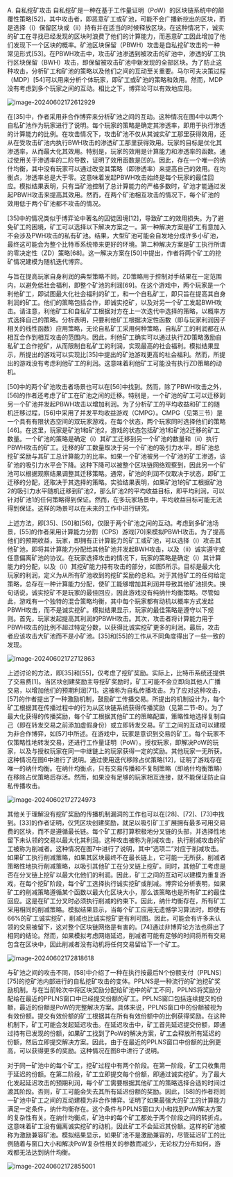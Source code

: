 A. 自私挖矿攻击
自私挖矿是一种在基于工作量证明（PoW）的区块链系统中的颠覆性策略[52]，其中攻击者，即恶意矿工或矿池，可能不会广播新挖出的区块，而是选择（i）保留区块或（ii）持有并在适当的时候释放区块。在这种情况下，诚实的矿工在寻找已经发现的区块时浪费了他们的计算能力，而恶意矿工因此增加了他们发现下一个区块的概率。矿池区块保留（PBWH）攻击是自私挖矿攻击的一种常见形式[53]。在PBWH攻击中，攻击矿池渗透到被攻击的矿池中，渗透的矿工执行区块保留（BWH）攻击，即保留被攻击矿池中新发现的全部区块。为了防止这种攻击，分析矿工和矿池的策略以及他们之间的互动至关重要。马尔可夫决策过程（MDP）[54]可以用来分析个体玩家，即矿工或矿池的策略和效用。然而，MDP没有考虑到多个玩家之间的互动。相比之下，博弈论可以有效地应用。

![image-20240602172612929](C:/Users/daijunhao/AppData/Roaming/Typora/typora-user-images/image-20240602172612929.png)

在[35]中，作者采用非合作博弈来分析矿池之间的互动。这种情况在图4中以两个自私矿池作为玩家进行了说明。每个玩家的策略是确定其渗透率，即用于执行渗透的计算能力的比例。在攻击情况下，攻击矿池不仅从其诚实矿工那里获得效用，还从在受攻击矿池内执行BWH攻击的渗透矿工那里获得效用。玩家的目标是优化其渗透率，从而最大化其效用。特别是，玩家的效用是计算能力和渗透率的函数。通过使用关于渗透率的二阶导数，证明了效用函数是凹的。因此，存在一个唯一的纳什均衡，其中没有玩家可以通过改变其策略（即渗透率）来提高自己的效用。在均衡点，渗透率总是大于零。这意味着发起PBWH攻击始终是每个玩家的最佳回应。模拟结果表明，只有当矿池控制了总计算能力的严格多数时，矿池才能通过发起PBWH攻击来提高其效用。然而，在两个矿池相互攻击的情况下，每个矿池的效用低于两个矿池都不攻击的情况。

[35]中的情况类似于博弈论中著名的囚徒困境[12]，导致矿工的效用损失。为了避免矿工的困境，矿工可以选择以下解决方案之一。第一种解决方案是矿工有意加入不会涉及PWH攻击的私有矿池。结果，大型矿池可能会自发地分成许多小矿池，最终这可能会为整个比特币系统带来更好的环境。第二种解决方案是矿工执行所谓的零决定性（ZD）策略[68]。这一解决方案在[50]中提出，作者将两个矿工的挖矿情况建模为随机迭代博弈。

与旨在提高玩家自身利润的典型策略不同，ZD策略用于控制对手结果在一定范围内，以避免低社会福利，即整个矿池的利润[69]。在这个游戏中，两个玩家是一个利他矿工，即试图最大化社会福利的矿工，和一个自私矿工，即只旨在提高其自身利润的矿工。他们的策略包括合作，即诚实挖矿，以及对另一个矿工发起BWH攻击。请注意，利他矿工和自私矿工根据对方在上一次迭代中选择的策略，以概率方式选择自己的策略。分析表明，只要利他矿工根据决定性函数（即与玩家利润因子相关的线性函数）应用策略，无论自私矿工采用何种策略，自私矿工的利润都在从相互合作到相互攻击的范围内。因此，利他矿工确实可以通过执行ZD策略激励自私矿工合作挖矿，从而限制自私矿工的利润，实现最高的社会福利。模拟结果显示，所提出的游戏可以实现比[35]中提出的矿池游戏更高的社会福利。然而，所提出的游戏没有考虑利他矿工的利润。这意味着利他矿工可能没有执行ZD策略的动机。

[50]中的两个矿池攻击者场景也可以在[56]中找到。然而，除了PBWH攻击之外，[56]的作者还考虑了矿工在矿池之间的迁移。特别是，一个矿池的矿工可以迁移到另一个矿池并发起PBWH攻击以增加利润。为了分析矿工的平均收益和矿工的随机迁移过程，[56]中采用了并发平均收益游戏（CMPG）。CMPG（见第三节）是一个具有有限状态空间的双玩家游戏，在每个状态，两个玩家同时选择他们的策略[46]。在这里，玩家是矿池1和矿池2，游戏的状态包括矿池1和矿池2迁移的矿工数量。一个矿池的策略是确定（i）其矿工迁移到另一个矿池的数量和（ii）执行PBWH攻击的矿工。迁移的矿工数量取决于另一个矿池的吸引力水平，即矿池总挖矿奖励与其矿工总计算能力的比率。如果一个矿池被另一个矿池的矿工渗透，该矿池的吸引力水平会下降。这种下降可以被整个区块链网络观察到，因此另一个矿池可以根据观察结果调整其迁移策略。通常，矿池的利润不仅取决于状态，即矿工迁移的分配，还取决于其选择的策略。实验结果表明，如果矿池1的矿工根据矿池2的吸引力水平随机迁移到矿池2，那么矿池2的平均收益目标，即平均利润，可以针对矿池1的任何策略得到保证。然而，在多玩家场景中，平均收益目标可能无法得到保证。这样的场景可以在未来的工作中进行研究。

上述方法，即[35]、[50]和[56]，仅限于两个矿池之间的互动。考虑到多矿池场景，[55]的作者采用计算能力分割（CPS）游戏[70]来模拟PBWH攻击。为了提高他们的预期收益，玩家，即拥有正计算能力的矿工或矿池，可以选择（i）攻击其他矿池，即将其计算能力分配给其他矿池并发起BWH攻击，以及（ii）诚实遵守或任意偏离矿池的协议。在玩家选择攻击的情况下，玩家的策略是确定（i）其计算能力的分配，以及（ii）其挖矿能力持有攻击的部分，如图5所示。目标是最大化玩家的利润，定义为从所有矿池收到的挖矿奖励的总和。对于其他矿工的任何给定策略，总存在一种计算能力分配，使矿工能够增加其利润并导致其他矿池损失。换句话说，诚实挖矿不是玩家的最佳回应，因此游戏没有纯纳什均衡策略。尽管如此，游戏有一个独特的混合策略均衡，其中每个玩家都有动机以概率方式发起PBWH攻击，而不是诚实挖矿。模拟结果显示，玩家的最佳策略是遵守以下规则。首先，玩家发起提高其利润的PBWH攻击。其次，攻击者将计算能力用于PBWH攻击的比例不超过特定分数，以获得比诚实挖矿更多的利润。最后，攻击者应该攻击大矿池而不是小矿池。[35]和[55]的工作从不同角度得出了一些一致的发现。

![image-20240602172712863](C:/Users/daijunhao/AppData/Roaming/Typora/typora-user-images/image-20240602172712863.png)

上述讨论的方法，即[35]和[55]，仅考虑了挖矿奖励。实际上，比特币系统还提供了交易费[1]。当区块创建奖励主导挖矿奖励时，矿工可能不会立即向其他人广播交易，以增加他们的预期利润[71]。这被称为自私传播攻击。为了应对这种攻击，[57]的作者提出了一种激励机制，鼓励矿工传播交易。所提出的机制设计为，每个矿工根据其在传播过程中的行为从区块链系统获得传播奖励（见第二节-B）。为了最大化获得的传播奖励，每个矿工根据其他矿工的策略配置，策略性地选择复制自己（即在转发交易之前添加虚假身份）或立即转发交易。矿工之间的互动可以建模为非合作博弈，如[57]中所述。在游戏中，玩家是意识到交易的矿工。每个玩家不仅策略性地转发交易，还进行工作量证明（PoW）。授权玩家，即解决PoW的玩家，以及与授权玩家在同一中继链上的玩家获得一定的奖励。其他玩家一无所获。这种情况在图6中进行了说明。通过使用迭代移除占优策略[12]，证明了游戏存在唯一的纳什均衡。在纳什均衡点，只有交易传播和不复制策略（即纳什均衡策略）在移除占优策略后存活。然而，如果没有足够的玩家相互连接，就不能保证防止自私传播攻击。

![image-20240602172724973](C:/Users/daijunhao/AppData/Roaming/Typora/typora-user-images/image-20240602172724973.png)

其他关于理解没有挖矿奖励的传播机制漏洞的工作也可以在[28]、[72]、[73]中找到。[33]的作者证明，仅凭区块创建奖励，就足以吸引矿工扩展拥有最多可用交易费的区块，而不是遵循最长链。每个矿工都打算积极地分叉链的头部，并选择性地留下未认领的交易以最大化其利润。这种攻击被称为削减攻击，执行削减攻击的矿工被称为削减者。这种情况在图7中进行了说明，其中“选项二”对应于削减攻击。如果矿工执行削减策略，如果其区块最终不在最长链上，它可能一无所获。削减者策略性地执行削减策略，以吸引其他矿工在分叉链上挖矿。同时，其他矿工考虑是否在分叉链上挖矿以最大化他们的利润。因此，矿工之间的互动可以建模为重复游戏，在每个挖矿阶段，每个矿工选择执行诚实挖矿或削减。博弈论分析表明，如果矿工的削减策略遵循某个函数以最大化区块大小，那么该策略也是所有矿工的最佳回应。这是在矿工分叉时必须执行削减的约束下。因此，纳什均衡存在，所有矿工采用相同的削减策略。模拟结果显示，当每个矿工应用无遗憾学习算法时，即使有66%的矿工诚实挖矿，削减也比诚实挖矿更有利可图。因此，可能会有许多未认领的交易被留下，这对整个区块链网络是有害的。[74]通过非博弈论方法也得出了相同的结论。然而，如果模拟考虑网络延迟，削减者可能有足够的时间将所有交易包含在区块中，因此削减者没有动机将任何交易留给下一个矿工。

![image-20240602172818618](C:/Users/daijunhao/AppData/Roaming/Typora/typora-user-images/image-20240602172818618.png)

与矿池之间的攻击不同，[58]中介绍了一种在执行按最后N个份额支付（PPLNS）[75]的挖矿池内部进行的自私挖矿攻击的变体。PPLNS是一种流行的矿池挖矿奖励机制。与在当前轮次中将区块奖励分配给矿池中的矿工不同，PPLNS将奖励分配给在最近的PPLNS窗口中已经提交份额的矿工。PPLNS窗口包括连续提交的份额，最近的份额是PoW的完整解决方案。具体来说，PPLNS窗口中的份额被视为有效份额。提交有效份额的矿工根据其在所有有效份额中的比例获得奖励。在这种机制下，矿工可能会发起延迟攻击。在延迟攻击中，矿工首先延迟提交份额，即通过持有已发现的份额，如果矿工找到了PoW的解决方案，矿工会释放所有延迟的份额，然后立即提交解决方案。因此，由于在最近的PPLNS窗口中份额的比例更高，可以获得更多的奖励。这种情况在图8中进行了说明。

对于同一矿池中的每个矿工，挖矿过程中有两个阶段。在第一阶段，矿工只收集用于延迟的份额。在第二阶段，矿工立即提交每个份额，即通过诚实挖矿。为了最大化发起延迟攻击的预期利润，每个矿工需要根据其他矿工的策略选择合适的时间过渡其阶段。否则，矿工可能会失去其所有延迟份额的奖励。因此，[58]的作者将同一矿池中矿工之间的互动建模为非合作博弈。证明了如果最强大的矿工的计算能力满足一定条件，纳什均衡存在。这个条件与PPLNS窗口大小和找到PoW解决方案的复杂性有关。在纳什均衡点，矿池中的每个矿工都处于两个阶段之间的转折点。这意味着矿工没有偏离诚实挖矿的动机，因此矿工不会延迟其份额。这样的矿池被称为激励兼容矿池。模拟结果显示，如果矿池不是激励兼容的，尽管延迟矿工的比例随着与窗口大小和解决PoW复杂性相关的参数而减少，无论权力分布如何，游戏都无法达到纳什均衡。

![image-20240602172855001](C:/Users/daijunhao/AppData/Roaming/Typora/typora-user-images/image-20240602172855001.png)